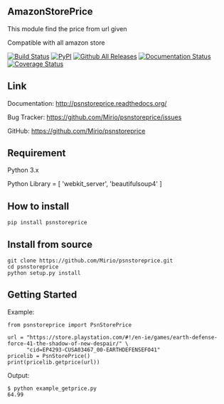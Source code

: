 ## AmazonStorePrice
This module find the price from url given

Compatible with all amazon store

[![Build Status](https://travis-ci.org/Mirio/psnstoreprice.svg?branch=0.1)](https://travis-ci.org/Mirio/psnstoreprice) [![PyPI](https://img.shields.io/pypi/dm/psnstoreprice.svg)]() [![Github All Releases](https://img.shields.io/github/downloads/mirio/psnstoreprice/total.svg)]() [![Documentation Status](https://readthedocs.org/projects/psnstoreprice/badge/?version=latest)](http://psnstoreprice.readthedocs.org/en/latest/?badge=latest)
[![Coverage Status](https://coveralls.io/repos/github/Mirio/psnstoreprice/badge.svg?branch=0.1)](https://coveralls.io/github/Mirio/psnstoreprice?branch=0.1)


## Link
Documentation: http://psnstoreprice.readthedocs.org/

Bug Tracker: https://github.com/Mirio/psnstoreprice/issues

GitHub: https://github.com/Mirio/psnstoreprice


## Requirement
Python 3.x

Python Library = [ 'webkit_server', 'beautifulsoup4' ]

## How to install
```
pip install psnstoreprice
```

## Install from source
```
git clone https://github.com/Mirio/psnstoreprice.git
cd psnstoreprice
python setup.py install
```

## Getting Started

Example:
```
from psnstoreprice import PsnStorePrice

url = "https://store.playstation.com/#!/en-ie/games/earth-defense-force-41-the-shadow-of-new-despair/" \
      "cid=EP4293-CUSA03467_00-EARTHDEFENSEFO41"
pricelib = PsnStorePrice()
print(pricelib.getprice(url))
```

Output:
```
$ python example_getprice.py
64.99
```